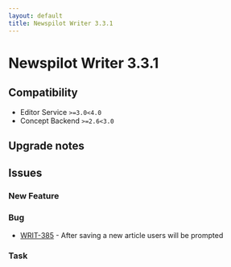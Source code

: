 ```yaml
---
layout: default
title: Newspilot Writer 3.3.1
---
```

<div class="jumbotron">
    <h1>Newspilot Writer 3.3.1</h1>    
    <h2>Compatibility</h2>
    <ul>
        <li>Editor Service <code>&gt;=3.0</code><code>&lt;4.0</code></li>
        <li>Concept Backend <code>&gt;=2.6</code><code>&lt;3.0</code></li>
    </ul>
</div>




## Upgrade notes  
           



## Issues  


### New Feature 



### Bug 

 * [WRIT-385](https://jira.infomaker.se/browse/WRIT-385) - After saving a new article users will be prompted 


### Task 


